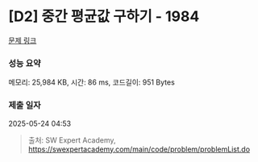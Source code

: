 # [D2] 중간 평균값 구하기 - 1984 

[문제 링크](https://swexpertacademy.com/main/code/problem/problemDetail.do?contestProbId=AV5Pw_-KAdcDFAUq) 

### 성능 요약

메모리: 25,984 KB, 시간: 86 ms, 코드길이: 951 Bytes

### 제출 일자

2025-05-24 04:53



> 출처: SW Expert Academy, https://swexpertacademy.com/main/code/problem/problemList.do